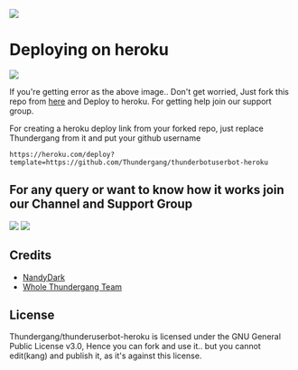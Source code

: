 <p align="left"><a href="https://github.com/Thundergang/thunderuserbot"><img src="https://github-readme-stats.vercel.app/api/pin?username=Thundergang&show_icons=true&theme=dark&hide_border=true&repo=thunderuserbot-heroku"></a></p><p align="centre">

# Deploying on heroku

<img src="https://telegra.ph/file/f9f72d6a0ed19fac35323.jpg">

If you're getting error as the above image.. Don't get worried, Just fork this repo from [here](https://github.com/Thundergang/thunderuserbot-heroku/fork) and Deploy to heroku. For getting help join our support group.

For creating a heroku deploy link from your forked repo, just replace Thundergang from it and put your github username
```
https://heroku.com/deploy?template=https://github.com/Thundergang/thunderbotuserbot-heroku
```


## For any query or want to know how it works join our Channel and Support Group 

<a href="https://t.me/thunderuserbot"><img src="https://img.shields.io/badge/Join-Telegram%20Channel-red.svg?logo=Telegram"></a>
<a href="https://t.me/thunderuserbotchat"><img src="https://img.shields.io/badge/Join-Telegram%20Group-blue.svg?logo=telegram"></a>

## Credits
  - [NandyDark](https://github.com/nandydark)
  - [Whole Thundergang Team](https://github.com/Thundergang)

## License
  Thundergang/thunderuserbot-heroku is licensed under the GNU General Public License v3.0, Hence you can fork and use it.. but you cannot edit(kang) and publish it, as it's against this license.

